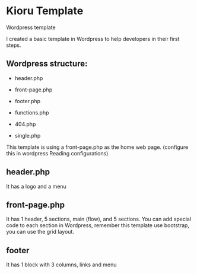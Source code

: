 # Kioru Template
Wordpress template

I created a basic template in Wordpress to help developers in their first steps. 

## Wordpress structure:

* header.php
* front-page.php
* footer.php

* functions.php

* 404.php
* single.php

This template is using a front-page.php as the home web page. (configure this in wordpress Reading configurations)


## header.php

It has a logo and a menu

## front-page.php

It has 1 header, 5 sections, main (flow), and 5 sections. You can add special code to each section in Wordpress, remember this template use bootstrap, you can use the grid layout. 

## footer

It has 1 block with 3 columns, links and menu

##


